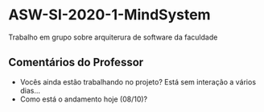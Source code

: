 # ASW-SI-2020-1-MindSystem
Trabalho em grupo sobre arquiterura de software da faculdade

## Comentários do Professor
- Vocês ainda estão trabalhando no projeto? Está sem interação a vários dias...
- Como está o andamento hoje (08/10)?
